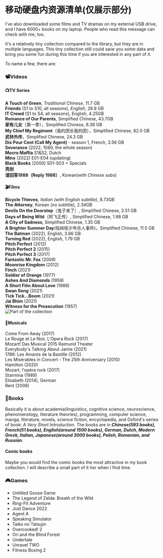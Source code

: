 # 移动硬盘内资源清单(仅展示部分)
I've also downloaded some films and TV dramas on my external USB drive, and I have 6000+ books on my laptop. People who read this message can check with me, too.   

It's a relatively tiny collection compared to the library, but they are in multiple languages. This tiny collection still could save you some data and bring you some fun during this time if you are interested in any part of it.   

To name a few, there are:   
### 📽️Videos
#### 📺TV Series
**A Touch of Green**, *Traditional Chinese*, 11.7 GB    
**Friends** (S1 to S10, all seasons), *English*, 28.9 GB    
**IT Crowd** (S1 to S4, all seasons), English, 4.25GB    
**Romance of Our Parents**, Simplified Chinese, 43.7GB    
**家有儿女**（第一季），Simplified Chinese, 8.38 GB    
**My Chief My Regiment**（我的团长我的团），Simplified Chinese, 82.0 GB    
**武林外传**，Simplified Chinese, 24.3 GB    
**Dix Pour Cent (Call My Agent)** - season 1, French, 3.56 GB    
**Severance** (2022, 1080, the whole season)    
**Mocro Maffia** S1&S2, Dutch    
**Minx** (2022) E01-E04 (updating)    
**Black Books** (2000) S01-S03 + Specials    
**亮剑**    
**请回答1988（Reply 1988）**, Korean(*with Chinese subs*)    

#### 🎬Films 
**Bicycle Thieves**, *Italian (with English subtitle)*, 8.73GB    
**The Attorney**, Korean (no subtitle), 2.34GB    
**Devils On the Doorstep**（鬼子来了）, Simplified Chinese, 2.51 GB    
**Days of Being Wild**（阿飞正传）, Simplified Chinese, 1.98 GB    
**A City of Sadness**, Simplified Chinese, 1.35 GB    
**A Brighter Summer Day**(牯岭街少年杀人事件)，Simplified Chinese, 11.5 GB    
**The Batman** (2022), English, 3.66 GB    
**Turning Red** (2022), English, 1.79 GB    
**Pitch Perfect** (2012)    
**Pitch Perfect 2** (2015)    
**Pitch Perfect 3** (2017)    
**Fantastic Mr. Fox** (2009)    
**Moonrise Kingdom** (2012)    
**Finch** (2021)    
**Soldier of Orange** (1977)    
**Ashes And Diamonds** (1958)    
**A Short Film About Love** (1988)    
**Swan Song** (2021)    
**Tick Tick...Boom** (2021)    
**Jai Bhim** (2021)    
**Witness for the Prosecution** (1957)    
![Part of the collection](https://github.com/Stoic42/desal.github.io/blob/main/_images/Pasted%20image%2020220408212411.png?raw=true)  

#### 🎵Musicals
Come From Away (2017)    
Le Rouge et Le Noir, L'Opera Rock (2017)    
Mozart! Das Musical 2015 Raimund Theater    
Everybody's Talking About Jamie (2021)    
1789: Les Amants de la Bastille (2012)    
Les Misérables in Concert - The 25th Anniversary (2010)    
Hamilton (2020)    
Mozart, l'opéra rock (2017)    
Starmina (1989)    
Elisabeth (2014), German    
Rent (2008)    
  
### 📕Books
Basically it is about academia(linguistics, cognitive science, neuroscience, phenomenology, literature theories), programming, computer science, manga, literature, novels, science fiction, encyclopedia, and Oxford's series of book: *A Very Short Introduction*. 
The books are in ***Chinese(593 books), French(51 books), English(around 1500 books), German, Dutch, Modern Greek, Italian, Japanese(around 3000 books), Polish, Romanian, and Russian***. 
#### Comic books
Maybe you would find the comic books the most attractive in my book collection. I will describe a small part of it her when I find time. 

### 🎮Games
- Untitled Goose Game
- The Legend of Zelda: Breath of the Wild
- Ring-Fit Adventure
- Just Dance 2022
- Agent A
- Speaking Simulator
- Taiko no Tatsujin
- Overcooked! 2
- Ori and the Blind Forest
- Undertale
- Unravel TWO
- Fitness Boxing 2
